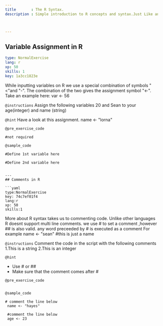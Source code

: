```yaml
---
title       : The R Syntax.
description : Simple introduction to R concepts and syntax.Just Like any other Language R has its own variations.Throughout this chapter we shall explore the differences.

  

---
```

##  Variable Assignment in R  

```yaml
type: NormalExercise
lang: r
xp: 50
skills: 1
key: 1a3cc1823e
```

While inputting variables on R we use a special combination of symbols "<"and "-".
The combination of the two gives the assignment symbol "<-".
Take an example here:
var <- 56

`@instructions`
 Assign the following variables 20 and Sean 
 to your age(integer) and name (string)

`@hint`
Have a look at this assignment.
name <- "lorna"

`@pre_exercise_code`
```{r}
#not required

```
`@sample_code`
```{r}
#Define 1st variable here

#Define 2nd variable here


---
## Comments in R

```yaml
type:NormalExercise
key: 74c7ef01f4
lang:r
xp: 50
skills:1
```
More about R syntax takes us to commenting code.
Unlike other languages R doesnt support multi line comments.
we use # to set a comment ,however ## is also valid.
any word preceeded by # is executed as a comment
For example 
name <- "sean" #this is just a name

`@instructions`
Comment the code in the script with the following comments
1.This is a string
2.This is an integer


`@hint`
- Use # or ##
- Make sure that the comment comes after #


`@pre_exercise_code`
```{r}

```

`@sample_code`
```{r}
# comment the line below
 name <- "hayes"
 
 #comment the line below
 age <- 23
```

